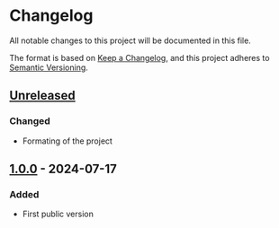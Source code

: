 # Changelog

All notable changes to this project will be documented in this file.

The format is based on [Keep a Changelog](https://keepachangelog.com/en/1.1.0/),
and this project adheres to [Semantic Versioning](https://semver.org/spec/v2.0.0.html).

## [Unreleased]

### Changed

- Formating of the project

## [1.0.0] - 2024-07-17

### Added

- First public version

[unreleased]: https://github.com/Simple-Robotics/LoIK/compare/v1.0.0...HEAD
[1.0.0]: https://github.com/Simple-Robotics/LoIK/releases/releases/tag/v1.0.0
